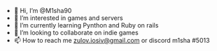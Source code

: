 - 👋 Hi, I’m @M1sha90
- 👀 I’m interested in games and servers
- 🌱 I’m currently learning Pynthon and Ruby on rails
- 💞️ I’m looking to collaborate on indie games
- 📫 How to reach me zulov.iosiv@gmail.com or discord m1sha #5013

<!---
M1sha90/M1sha90 is a ✨ special ✨ repository because its `README.md` (this file) appears on your GitHub profile.
You can click the Preview link to take a look at your changes.
--->
